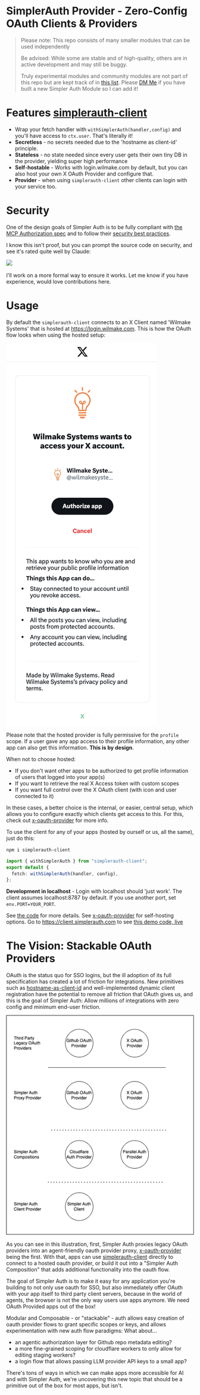 # SimplerAuth Provider - Zero-Config OAuth Clients & Providers

> Please note: This repo consists of many smaller modules that can be used independently
>
> Be advised: While some are stable and of high-quality, others are in active development and may still be buggy.
>
> Truly experimental modules and community modules are not part of this repo but are kept track of in [this list](https://github.com/stars/janwilmake/lists/simpler-auth). Please [DM Me](https://x.com/janwilmake) if you have built a new Simpler Auth Module so I can add it!

# Features [simplerauth-client](simplerauth-client/)

- Wrap your fetch handler with `withSimplerAuth(handler,config)` and you'll have access to `ctx.user`. That's literally it!
- **Secretless** - no secrets needed due to the 'hostname as client-id' principle.
- **Stateless** - no state needed since every user gets their own tiny DB in the provider, yielding super high performance
- **Self-hostable** - Works with login.wilmake.com by default, but you can also host your own X OAuth Provider and configure that.
- **Provider** - when using `simplerauth-client` other clients can login with your service too.

# Security

One of the design goals of Simpler Auth is to be fully compliant with [the MCP Authorization spec](https://modelcontextprotocol.io/specification/draft/basic/authorization) and to follow their [security best practices](https://modelcontextprotocol.io/specification/draft/basic/security_best_practices).

I know this isn't proof, but you can prompt the source code on security, and see it's rated quite well by Claude:

[![](https://b.lmpify.com)](https://letmeprompt.com/rules-httpsuithu-ynxf1f0)

I'll work on a more formal way to ensure it works. Let me know if you have experience, would love contributions here.

# Usage

By default the `simplerauth-client` connects to an X Client named 'Wilmake Systems' that is hosted at https://login.wilmake.com. This is how the OAuth flow looks when using the hosted setup:

![](hosted.png)

Please note that the hosted provider is fully permissive for the `profile` scope. If a user gave any app access to their profile information, any other app can also get this information. **This is by design**.

When not to choose hosted:

- If you don't want other apps to be authorized to get profile information of users that logged into your app(s)
- If you want to retrieve the real X Access token with custom scopes
- If you want full control over the X OAuth client (with icon and user connected to it)

In these cases, a better choice is the internal, or easier, central setup, which allows you to configure exactly which clients get access to this. For this, check out [x-oauth-provider](x-oauth-provider/) for more info.

To use the client for any of your apps (hosted by ourself or us, all the same), just do this:

```
npm i simplerauth-client
```

```ts
import { withSimplerAuth } from "simplerauth-client";
export default {
  fetch: withSimplerAuth(handler, config),
};
```

**Development in localhost** - Login with localhost should 'just work'. The client assumes localhost:8787 by default. If you use another port, set `env.PORT=YOUR_PORT`.

See [the code](simplerauth-client/client.ts) for more details. See [x-oauth-provider](x-oauth-provider/) for self-hosting options. Go to https://client.simplerauth.com to see [this demo code, live](simplerauth-client/demo.ts)

# The Vision: Stackable OAuth Providers

OAuth is the status quo for SSO logins, but the ill adoption of its full specification has created a lot of friction for integrations. New primitives such as [hostname-as-client-id](BLOG.md) and well-implemented dynamic client registration have the potential to remove all friction that OAuth gives us, and this is the goal of Simpler Auth: Allow millions of integrations with zero config and minimum end-user friction.

![](stacked-oauth-providers.drawio.png)

As you can see in this illustration, first, Simpler Auth proxies legacy OAuth providers into an agent-friendly oauth provider proxy, [x-oauth-provider](x-oauth-provider) being the first. With that, apps can use [simplerauth-client](simplerauth-client/) directly to connect to a hosted oauth provider, or build it out into a "Simpler Auth Composition" that adds additional functionality into the oauth flow.

The goal of Simpler Auth is to make it easy for any application you're building to not only use oauth for SSO, but also immediately offer OAuth with your app itself to third party client servers, because in the world of agents, the browser is not the only way users use apps anymore. We need OAuth Provided apps out of the box!

Modular and Composable - or "stackable" - auth allows easy creation of oauth provider flows to grant specific scopes or keys, and allows experimentation with new auth flow paradigms: What about...

- an agentic authorization layer for Github repo metadata editing?
- a more fine-grained scoping for cloudflare workers to only allow for editing staging workers?
- a login flow that allows passing LLM provider API keys to a small app?

There's tons of ways in which we can make apps more accessible for AI and with Simpler Auth, we're uncovering this new topic that should be a primitive out of the box for most apps, but isn't.

